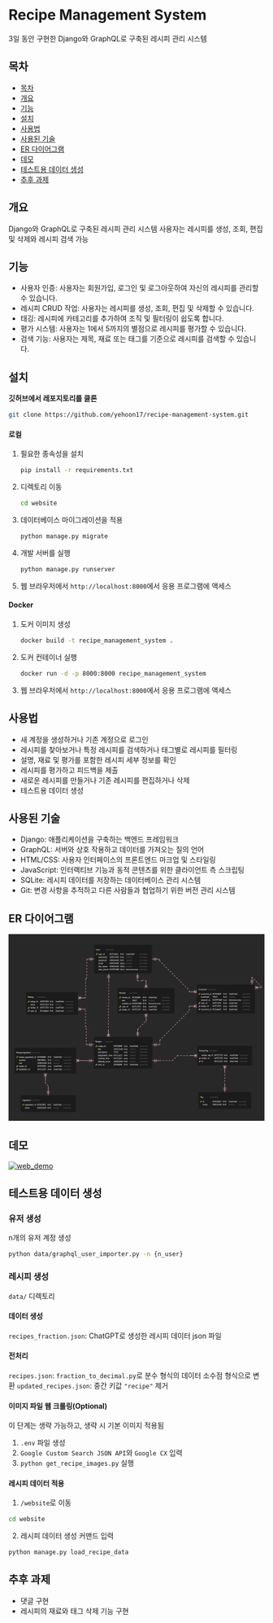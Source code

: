 # Recipe Management System
3일 동안 구현한 Django와 GraphQL로 구축된 레시피 관리 시스템

## 목차
  - [목차](#목차)
  - [개요](#개요)
  - [기능](#기능)
  - [설치](#설치)
  - [사용법](#사용법)
  - [사용된 기술](#사용된-기술)
  - [ER 다이어그램](#er-다이어그램)
  - [데모](#데모)
  - [테스트용 데이터 생성](#테스트용-데이터-생성)
  - [추후 과제](#추후-과제)


## 개요
Django와 GraphQL로 구축된 레시피 관리 시스템
사용자는 레시피를 생성, 조회, 편집 및 삭제와 레시피 검색 가능

## 기능

- 사용자 인증: 사용자는 회원가입, 로그인 및 로그아웃하여 자신의 레시피를 관리할 수 있습니다.
- 레시피 CRUD 작업: 사용자는 레시피를 생성, 조회, 편집 및 삭제할 수 있습니다.
- 태깅: 레시피에 카테고리를 추가하여 조직 및 필터링이 쉽도록 합니다.
- 평가 시스템: 사용자는 1에서 5까지의 별점으로 레시피를 평가할 수 있습니다.
- 검색 기능: 사용자는 제목, 재료 또는 태그를 기준으로 레시피를 검색할 수 있습니다.

## 설치

**깃허브에서 레포지토리를 클론**

   ```bash
   git clone https://github.com/yehoon17/recipe-management-system.git
   ```

#### 로컬 
1. 필요한 종속성을 설치

   ```bash
   pip install -r requirements.txt
   ```

2. 디렉토리 이동

   ```bash
   cd website
   ```

3. 데이터베이스 마이그레이션을 적용

   ```bash
   python manage.py migrate
   ```

4. 개발 서버를 실행

   ```bash
   python manage.py runserver
   ```

5. 웹 브라우저에서 `http://localhost:8000`에서 응용 프로그램에 액세스

#### Docker
1. 도커 이미지 생성
   ```bash
   docker build -t recipe_management_system .
   ```

2. 도커 컨테이너 실행
   ```bash
   docker run -d -p 8000:8000 recipe_management_system
   ```

3. 웹 브라우저에서 `http://localhost:8000`에서 응용 프로그램에 액세스

## 사용법

- 새 계정을 생성하거나 기존 계정으로 로그인
- 레시피를 찾아보거나 특정 레시피를 검색하거나 태그별로 레시피를 필터링
- 설명, 재료 및 평가를 포함한 레시피 세부 정보를 확인
- 레시피를 평가하고 피드백을 제출
- 새로운 레시피를 만들거나 기존 레시피를 편집하거나 삭제
- 테스트용 데이터 생성

## 사용된 기술

- Django: 애플리케이션을 구축하는 백엔드 프레임워크
- GraphQL: 서버와 상호 작용하고 데이터를 가져오는 질의 언어
- HTML/CSS: 사용자 인터페이스의 프론트엔드 마크업 및 스타일링
- JavaScript: 인터랙티브 기능과 동적 콘텐츠를 위한 클라이언트 측 스크립팅
- SQLite: 레시피 데이터를 저장하는 데이터베이스 관리 시스템
- Git: 변경 사항을 추적하고 다른 사람들과 협업하기 위한 버전 관리 시스템

## ER 다이어그램
<img src="document/er_diagram.png" alt="ER 다이어그램" width="700" height="auto">

## 데모
[![web_demo](https://img.youtube.com/vi/G7DPu1fAI1Q/0.jpg)](https://www.youtube.com/watch?v=G7DPu1fAI1Q)
## 테스트용 데이터 생성 
### 유저 생성
n개의 유저 계정 생성
```bash
python data/graphql_user_importer.py -n {n_user}
```

### 레시피 생성
`data/` 디렉토리
#### 데이터 생성
`recipes_fraction.json`: ChatGPT로 생성한 레시피 데이터 json 파일
#### 전처리
`recipes.json`: `fraction_to_decimal.py`로 분수 형식의 데이터 소수점 형식으로 변환
`updated_recipes.json`: 중간 키값 `"recipe"` 제거
#### 이미지 파일 웹 크롤링(Optional)
이 단계는 생략 가능하고, 생략 시 기본 이미지 적용됨
1. `.env` 파일 생성
2. `Google Custom Search JSON API`와 `Google CX` 입력
3. `python get_recipe_images.py` 실행
#### 레시피 데이터 적용
1. `/website`로 이동
```bash
cd website
```
2. 레시피 데이터 생성 커맨드 입력
```bash
python manage.py load_recipe_data
```



## 추후 과제
 - 댓글 구현
 - 레시피의 재료와 태그 삭제 기능 구현

